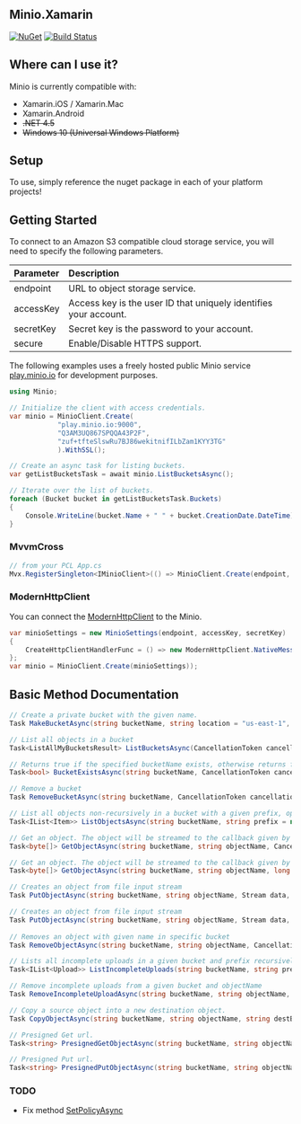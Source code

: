 ## Minio.Xamarin

[![NuGet](https://img.shields.io/nuget/v/nlog.svg)](https://nuget.com)
[![Build Status](https://travis-ci.org/kvandake/minio-dotnet.svg?branch=xamarin)](https://travis-ci.org/kvandake/minio-dotnet)

## Where can I use it?
Minio is currently compatible with:

* Xamarin.iOS / Xamarin.Mac
* Xamarin.Android
* ~~.NET 4.5~~
* ~~Windows 10 (Universal Windows Platform)~~

## Setup
To use, simply reference the nuget package in each of your platform projects!

## Getting Started
To connect to an Amazon S3 compatible cloud storage service, you will need to specify the following parameters.

| Parameter  | Description| 
| :---         |     :---     |
| endpoint   | URL to object storage service.   | 
| accessKey | Access key is the user ID that uniquely identifies your account. |   
| secretKey | Secret key is the password to your account. |
| secure | Enable/Disable HTTPS support. |

The following examples uses a freely hosted public Minio service [play.minio.io](https://play.minio.io) for development purposes.

```cs
using Minio;

// Initialize the client with access credentials.
var minio = MinioClient.Create(
            "play.minio.io:9000",
            "Q3AM3UQ867SPQQA43P2F",
            "zuf+tfteSlswRu7BJ86wekitnifILbZam1KYY3TG"
            ).WithSSL();

// Create an async task for listing buckets.
var getListBucketsTask = await minio.ListBucketsAsync();

// Iterate over the list of buckets.
foreach (Bucket bucket in getListBucketsTask.Buckets)          
{                
    Console.WriteLine(bucket.Name + " " + bucket.CreationDate.DateTime);
}
```

### MvvmCross
``` cs
// from your PCL App.cs
Mvx.RegisterSingleton<IMinioClient>(() => MinioClient.Create(endpoint, accessKey, secretKey));
```

### ModernHttpClient
You can connect the [ModernHttpClient](https://github.com/paulcbetts/ModernHttpClient) to the Minio.

``` cs
var minioSettings = new MinioSettings(endpoint, accessKey, secretKey)
{
	CreateHttpClientHandlerFunc = () => new ModernHttpClient.NativeMessageHandler()
};
var minio = MinioClient.Create(minioSettings));
```

## Basic Method Documentation
```cs
// Create a private bucket with the given name.
Task MakeBucketAsync(string bucketName, string location = "us-east-1", CancellationToken cancellationToken = default(CancellationToken));

// List all objects in a bucket
Task<ListAllMyBucketsResult> ListBucketsAsync(CancellationToken cancellationToken = default(CancellationToken));

// Returns true if the specified bucketName exists, otherwise returns false.
Task<bool> BucketExistsAsync(string bucketName, CancellationToken cancellationToken = default(CancellationToken));

// Remove a bucket
Task RemoveBucketAsync(string bucketName, CancellationToken cancellationToken = default(CancellationToken));

// List all objects non-recursively in a bucket with a given prefix, optionally emulating a directory
Task<IList<Item>> ListObjectsAsync(string bucketName, string prefix = null, bool recursive = true, CancellationToken cancellationToken = default(CancellationToken));

// Get an object. The object will be streamed to the callback given by the user.
Task<byte[]> GetObjectAsync(string bucketName, string objectName, CancellationToken cancellationToken = default(CancellationToken));

// Get an object. The object will be streamed to the callback given by the user.
Task<byte[]> GetObjectAsync(string bucketName, string objectName, long offset, long length, CancellationToken cancellationToken = default(CancellationToken));

// Creates an object from file input stream
Task PutObjectAsync(string bucketName, string objectName, Stream data, long size, string contentType = null, Dictionary<string, string> metaData = null,CancellationToken cancellationToken = default(CancellationToken));

// Creates an object from file input stream
Task PutObjectAsync(string bucketName, string objectName, Stream data, string contentType = null, Dictionary<string, string> metaData = null,CancellationToken cancellationToken = default(CancellationToken));
        
// Removes an object with given name in specific bucket
Task RemoveObjectAsync(string bucketName, string objectName, CancellationToken cancellationToken = default(CancellationToken));

// Lists all incomplete uploads in a given bucket and prefix recursively
Task<IList<Upload>> ListIncompleteUploads(string bucketName, string prefix, bool recursive, CancellationToken cancellationToken = default(CancellationToken));

// Remove incomplete uploads from a given bucket and objectName
Task RemoveIncompleteUploadAsync(string bucketName, string objectName, CancellationToken cancellationToken = default(CancellationToken));

// Copy a source object into a new destination object.
Task CopyObjectAsync(string bucketName, string objectName, string destBucketName, string destObjectName = null, CopyConditions copyConditions = null, CancellationToken cancellationToken = default(CancellationToken));

// Presigned Get url.
Task<string> PresignedGetObjectAsync(string bucketName, string objectName, int expiresInt);

// Presigned Put url.
Task<string> PresignedPutObjectAsync(string bucketName, string objectName, int expiresInt);
```

### TODO
* Fix method [SetPolicyAsync](https://github.com/kvandake/minio-dotnet/blob/xamarin/Xamarin/Minio.Tests/Tests/SetBucketPolicyTests.cs#L26)

